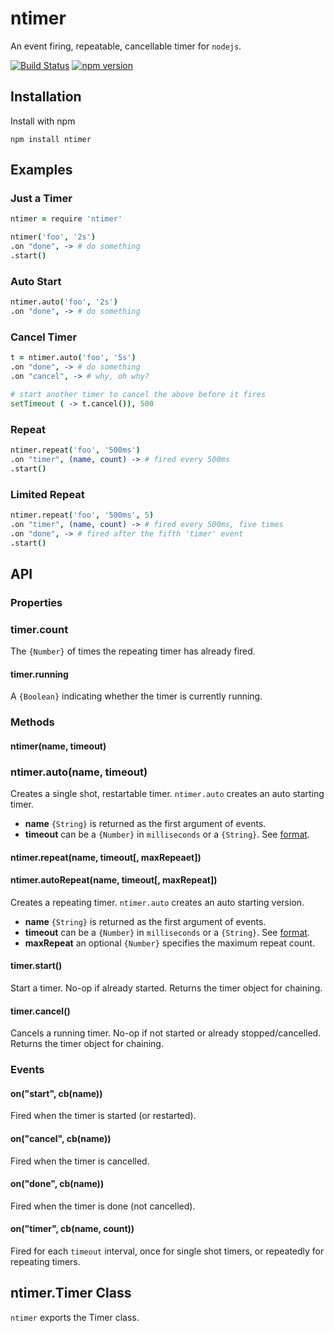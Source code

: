 # ntimer
An event firing, repeatable, cancellable timer for `nodejs`.

[![Build Status](https://travis-ci.org/venkatperi/ntimer.svg?branch=master)](https://travis-ci.org/venkatperi/ntimer)
[![npm version](https://badge.fury.io/js/ntimer.svg)](https://badge.fury.io/js/ntimer)

## Installation

Install with npm

```shell
npm install ntimer
```

## Examples
### Just a Timer

```coffeescript
ntimer = require 'ntimer'

ntimer('foo', '2s')
.on "done", -> # do something
.start()
```

### Auto Start

```coffeescript
ntimer.auto('foo', '2s')
.on "done", -> # do something
```

### Cancel Timer

```coffeescript
t = ntimer.auto('foo', '5s')
.on "done", -> # do something
.on "cancel", -> # why, oh why?

# start another timer to cancel the above before it fires
setTimeout ( -> t.cancel()), 500
```
### Repeat

```coffeescript
ntimer.repeat('foo', '500ms')
.on "timer", (name, count) -> # fired every 500ms
.start()
```
### Limited Repeat

```coffeescript
ntimer.repeat('foo', '500ms', 5)
.on "timer", (name, count) -> # fired every 500ms, five times
.on "done", -> # fired after the fifth 'timer' event
.start()
```

## API

### Properties

### timer.count

The `{Number}` of times the repeating timer has already fired.

#### timer.running

A `{Boolean}` indicating whether the timer is currently running.

### Methods

#### ntimer(name, timeout)
### ntimer.auto(name, timeout)

Creates a single shot, restartable timer. `ntimer.auto` creates an auto starting timer.

* **name** `{String}` is returned as the first argument of events.
* **timeout** can be a `{Number}` in `milliseconds` or a `{String}`. See [format](https://github.com/unshiftio/millisecond). 

#### ntimer.repeat(name, timeout[, maxRepeaet])
#### ntimer.autoRepeat(name, timeout[, maxRepeat])

Creates a repeating timer. `ntimer.auto` creates an auto starting version.

* **name** `{String}` is returned as the first argument of events.
* **timeout** can be a `{Number}` in `milliseconds` or a `{String}`. See [format](https://github.com/unshiftio/millisecond). 
* **maxRepeat** an optional `{Number}` specifies the maximum repeat count. 

#### timer.start()
Start a timer. No-op if already started. Returns the timer object for chaining.

#### timer.cancel()
Cancels a running timer. No-op if not started or already stopped/cancelled. Returns the timer object for chaining.

### Events

#### on("start", cb(name))

Fired when the timer is started (or restarted).

#### on("cancel", cb(name))

Fired when the timer is cancelled.

#### on("done", cb(name))

Fired when the timer is done (not cancelled).

#### on("timer", cb(name, count))

Fired for each `timeout` interval,  once for single shot timers, or repeatedly for repeating timers.

## ntimer.Timer Class
`ntimer` exports the Timer class.



